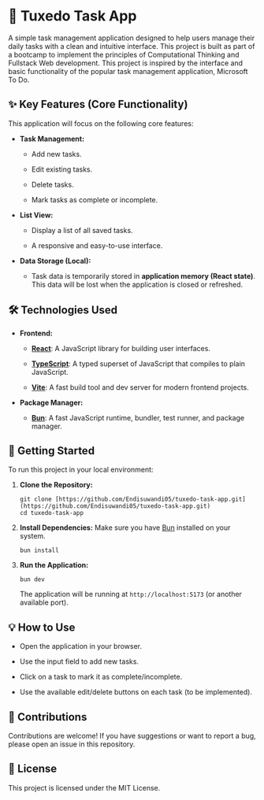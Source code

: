 # 🚀 Tuxedo Task App

A simple task management application designed to help users manage their daily tasks with a clean and intuitive interface. This project is built as part of a bootcamp to implement the principles of Computational Thinking and Fullstack Web development. This project is inspired by the interface and basic functionality of the popular task management application, Microsoft To Do.

## ✨ Key Features (Core Functionality)

This application will focus on the following core features:

- **Task Management:**

  - Add new tasks.

  - Edit existing tasks.

  - Delete tasks.

  - Mark tasks as complete or incomplete.

- **List View:**

  - Display a list of all saved tasks.

  - A responsive and easy-to-use interface.

- **Data Storage (Local):**

  - Task data is temporarily stored in **application memory (React state)**. This data will be lost when the application is closed or refreshed.

## 🛠️ Technologies Used

- **Frontend:**

  - [**React**](https://react.dev/): A JavaScript library for building user interfaces.

  - [**TypeScript**](https://www.typescriptlang.org/): A typed superset of JavaScript that compiles to plain JavaScript.

  - [**Vite**](https://vitejs.dev/): A fast build tool and dev server for modern frontend projects.

- **Package Manager:**

  - [**Bun**](https://bun.sh/): A fast JavaScript runtime, bundler, test runner, and package manager.

## 🚀 Getting Started

To run this project in your local environment:

1.  **Clone the Repository:**

    ```
    git clone [https://github.com/Endisuwandi05/tuxedo-task-app.git](https://github.com/Endisuwandi05/tuxedo-task-app.git)
    cd tuxedo-task-app
    ```

2.  **Install Dependencies:**
    Make sure you have [Bun](https://bun.sh/docs/installation) installed on your system.

    ```
    bun install
    ```

3.  **Run the Application:**

    ```
    bun dev
    ```

    The application will be running at `http://localhost:5173` (or another available port).

## 💡 How to Use

- Open the application in your browser.

- Use the input field to add new tasks.

- Click on a task to mark it as complete/incomplete.

- Use the available edit/delete buttons on each task (to be implemented).

## 🤝 Contributions

Contributions are welcome! If you have suggestions or want to report a bug, please open an issue in this repository.

## 📄 License

This project is licensed under the MIT License.
